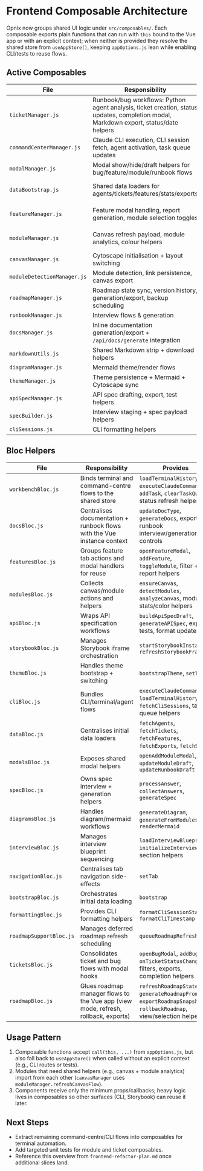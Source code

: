 # Frontend Composable Architecture

Opnix now groups shared UI logic under `src/composables/`. Each composable exports plain functions that can run with `this` bound to the Vue app or with an explicit context; when neither is provided they resolve the shared store from `useAppStore()`, keeping `appOptions.js` lean while enabling CLI/tests to reuse flows.

## Active Composables

| File | Responsibility | Consumed By |
|------|----------------|-------------|
| `ticketManager.js` | Runbook/bug workflows: Python agent analysis, ticket creation, status updates, completion modal, Markdown export, status/date helpers | `appOptions.addBug`, `analyzeWithPythonAgent`, `onTicketStatusChange`, DocsTab export, tickets board |
| `commandCenterManager.js` | Claude CLI execution, CLI session fetch, agent activation, task queue updates | `executeClaudeCommand`, `fetchCliSessions`, `activateAgent`, `addTask` |
| `modalManager.js` | Modal show/hide/draft helpers for bug/feature/module/runbook flows | App shell, ModalsLayer |
| `dataBootstrap.js` | Shared data loaders for agents/tickets/features/stats/exports | App bootstrap, CLI/automation consumers |
| `featureManager.js` | Feature modal handling, report generation, module selection toggles | `addFeature`, `generateFeatureReport`, `toggleModule` |
| `moduleManager.js` | Canvas refresh payload, module analytics, colour helpers | `refreshCanvas`, `analyzeModule`, `getModule*` helpers |
| `canvasManager.js` | Cytoscape initialisation + layout switching | `ensureCanvas`, `layoutCanvas` |
| `moduleDetectionManager.js` | Module detection, link persistence, canvas export | Canvas tab actions & detection tasks |
| `roadmapManager.js` | Roadmap state sync, version history, generation/export, backup scheduling | Roadmap tab, ticket/feature/module flows |
| `runbookManager.js` | Interview flows & generation | Docs/Runbook actions |
| `docsManager.js` | Inline documentation generation/export + `/api/docs/generate` integration | Docs tab |
| `markdownUtils.js` | Shared Markdown strip + download helpers | Docs tab, ticket exports |
| `diagramManager.js` | Mermaid theme/render flows | Diagrams tab |
| `themeManager.js` | Theme persistence + Mermaid + Cytoscape sync | `setTheme`, mount bootstrap |
| `apiSpecManager.js` | API spec drafting, export, test helpers | API tab |
| `specBuilder.js` | Interview staging + spec payload helpers | Specs tab |
| `cliSessions.js` | CLI formatting helpers | Specs tab |

## Bloc Helpers

| File | Responsibility | Provides |
|------|----------------|----------|
| `workbenchBloc.js` | Binds terminal and command-centre flows to the shared store | `loadTerminalHistory`, `executeClaudeCommand`, `addTask`, `clearTaskQueue`, status refresh helpers |
| `docsBloc.js` | Centralises documentation + runbook flows with the Vue instance context | `updateDocType`, `generateDocs`, exports, runbook interview/generation controls |
| `featuresBloc.js` | Groups feature tab actions and modal handlers for reuse | `openFeatureModal`, `addFeature`, `toggleModule`, filter + report helpers |
| `modulesBloc.js` | Collects canvas/module actions and helpers | `ensureCanvas`, `detectModules`, `analyzeCanvas`, module stats/color helpers |
| `apiBloc.js` | Wraps API specification workflows | `buildApiSpecDraft`, `generateAPISpec`, exports, tests, format updates |
| `storybookBloc.js` | Manages Storybook iframe orchestration | `startStorybookInstance`, `refreshStorybookFrame` |
| `themeBloc.js` | Handles theme bootstrap + switching | `bootstrapTheme`, `setTheme` |
| `cliBloc.js` | Bundles CLI/terminal/agent flows | `executeClaudeCommand`, `loadTerminalHistory`, `fetchCliSessions`, task queue helpers |
| `dataBloc.js` | Centralises initial data loaders | `fetchAgents`, `fetchTickets`, `fetchFeatures`, `fetchExports`, `fetchStats` |
| `modalsBloc.js` | Exposes shared modal helpers | `openAddModuleModal`, `updateModuleDraft`, `updateRunbookDraft` |
| `specBloc.js` | Owns spec interview + generation helpers | `processAnswer`, `collectAnswers`, `generateSpec` |
| `diagramsBloc.js` | Handles diagram/mermaid workflows | `generateDiagram`, `generateFromModules`, `renderMermaid` |
| `interviewBloc.js` | Manages interview blueprint sequencing | `loadInterviewBlueprint`, `initializeInterview`, section helpers |
| `navigationBloc.js` | Centralises tab navigation side-effects | `setTab` |
| `bootstrapBloc.js` | Orchestrates initial data loading | `bootstrap` |
| `formattingBloc.js` | Provides CLI formatting helpers | `formatCliSessionStatus`, `formatCliTimestamp` |
| `roadmapSupportBloc.js` | Manages deferred roadmap refresh scheduling | `queueRoadmapRefresh` |
| `ticketsBloc.js` | Consolidates ticket and bug flows with modal hooks | `openBugModal`, `addBug`, `onTicketStatusChange`, filters, exports, completion helpers |
| `roadmapBloc.js` | Glues roadmap manager flows to the Vue app (view mode, refresh, rollback, exports) | `refreshRoadmapState`, `generateRoadmapFromData`, `exportRoadmapSnapshot`, `rollbackRoadmap`, view/selection helpers |

## Usage Pattern

1. Composable functions accept `call(this, ...)` from `appOptions.js`, but also fall back to `useAppStore()` when called without an explicit context (e.g., CLI routes or tests).
2. Modules that need shared helpers (e.g., canvas + module analytics) import from each other (`canvasManager` uses `moduleManager.refreshCanvasFlow`).
3. Components receive only the minimum props/callbacks; heavy logic lives in composables so other surfaces (CLI, Storybook) can reuse it later.

## Next Steps

- Extract remaining command-centre/CLI flows into composables for terminal automation.
- Add targeted unit tests for module and ticket composables.
- Reference this overview from `frontend-refactor-plan.md` once additional slices land.
